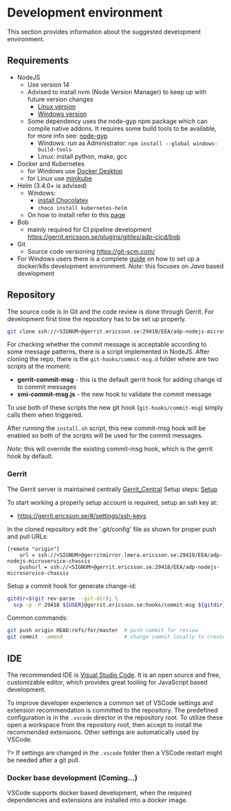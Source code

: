 # Development environment

This section provides information about the suggested development environment.

## Requirements

- NodeJS
  - Use version 14
  - Advised to install nvm (Node Version Manager) to keep up with future version changes
    - [Linux version](https://github.com/nvm-sh/nvm)
    - [Windows version](https://github.com/coreybutler/nvm-windows)
  - Some dependency uses the node-gyp npm package which can compile native addons.
    It requires some build tools to be available, for more info see: [node-gyp](https://github.com/nodejs/node-gyp)
    - Windows: run as Administrator: `npm install --global windows-build-tools`
    - Linux: install python, make, gcc
- Docker and Kubernetes
  - for Windows use [Docker Desktop](https://www.docker.com/products/docker-desktop)
  - for Linux use [minikube](https://github.com/kubernetes/minikube)
- Helm (3.4.0+ is advised)
  - Windows:
    - [install Chocolatey](https://chocolatey.org/install#individual)
    - `choco install kubernetes-helm`
  - On how to install refer to this [page](https://helm.sh/docs/intro/install/)
- Bob
  - mainly required for CI pipeline development <https://gerrit.ericsson.se/plugins/gitiles/adp-cicd/bob>
- Git
  - Source code versioning <https://git-scm.com/>
- For Windows users there is a complete
  [guide](https://eth-wiki.rnd.ki.sw.ericsson.se/pages/viewpage.action?spaceKey=EIT&title=Test+microservice+image+and+chart+in+local+windows+machine+with+BOB)
  on how to set up a docker/k8s development environment.
  _Note:_ this focuses on _Java_ based development

## Repository

The source code is in Git and the code review is done through Gerrit.
For development first time the repository has to be set up properly.

```bash
git clone ssh://<SIGNUM>@gerrit.ericsson.se:29418/EEA/adp-nodejs-microservice-chassis
```

For checking whether the commit message is acceptable according to some message patterns,
there is a script implemented in NodeJS.
After cloning the repo, there is the `git-hooks/commit-msg.d` folder where are two scripts at the moment:

- **gerrit-commit-msg** - this is the default gerrit hook for adding change id to commit messages
- **smi-commit-msg.js** - the new hook to validate the commit message

To use both of these scripts the new git hook (`git-hooks/commit-msg`) simply calls them when triggered.

After running the `install.sh` script, this new commit-msg hook will be enabled so both of the
scripts will be used for the commit messages.

_Note:_ this will override the existing commit-msg hook, which is the gerrit hook by default.

### Gerrit

The Gerrit server is maintained centrally [Gerrit_Central](https://wiki.lmera.ericsson.se/wiki/Gerrit_Central/Home)
Setup steps: [Setup](https://wiki.lmera.ericsson.se/wiki/Gerrit_Central/Setup)

To start working a properly setup account is required, setup an ssh key at:

- <https://gerrit.ericsson.se/#/settings/ssh-keys>

In the cloned repository edit the '.git/config' file as shown for proper push and pull URLs:

```propreties
[remote "origin"]
    url = ssh://<SIGNUM>@gerritmirror.lmera.ericsson.se:29418/EEA/adp-nodejs-microservice-chassis
    pushurl = ssh://<SIGNUM>@gerrit.ericsson.se:29418/EEA/adp-nodejs-microservice-chassis
```

Setup a commit hook for generate change-id:

```bash
gitdir=$(git rev-parse --git-dir); \
  scp -p -P 29418 ${USER}@gerrit.ericsson.se:hooks/commit-msg ${gitdir}/hooks/
```

Common commands:

```bash
git push origin HEAD:refs/for/master  # push commit for review
git commit --amend                    # change commit locally to create a new patchset
```

## IDE

The recommended IDE is [Visual Studio Code](https://code.visualstudio.com/). It is an open source
and free, customizable editor, which provides great tooling for JavaScript based development.

To improve developer experience a common set of VSCode settings and extension recommendation is
committed to the repository. The predefined configuration is in the `.vscode` director in the
repository root. To utilize these open a workspace from the repository root, then accept to install
the recommended extensions. Other settings are automatically used by VSCode.

?> If settings are changed in the `.vscode` folder then a VSCode restart might be needed after
a git pull.

### Docker base development (Coming...)

VSCode supports docker based development,
when the required dependencies and extensions are installed into a docker image.
